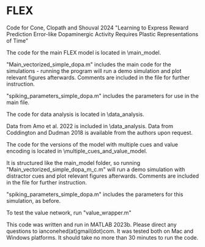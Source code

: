 # FLEX
Code for Cone, Clopath and Shouval 2024 "Learning to Express Reward Prediction Error-like Dopaminergic Activity Requires Plastic Representations of Time"

The code for the main FLEX model is located in \main_model.

"Main_vectorized_simple_dopa.m" includes the main code for the simulations - running the program will run a demo simulation and plot relevant figures afterwards. Comments are included in the file for further instruction.

"spiking_parameters_simple_dopa.m" includes the parameters for use in the main file.

The code for data analysis is located in \data_analysis.

Data from Amo et al. 2022 is included in \data_analysis. Data from Coddington and Dudman 2018 is available from the authors upon request.

The code for the versions of the model with multiple cues and value encoding is located in \multiple_cues_and_value_model.

It is structured like the main_model folder, so running "Main_vectorized_simple_dopa_m_c.m" will run a demo simulation with distractor cues and plot relevant figures afterwards. Comments are included in the file for further instruction.

"spiking_parameters_simple_dopa.m" includes the parameters for this simulation, as before.

To test the value network, run "value_wrapper.m"

This code was written and run in MATLAB 2023b. Please direct any questions to ianconehed(at)gmail(dot)com. It was tested both on Mac and Windows platforms. It should take no more than 30 minutes to run the code.
